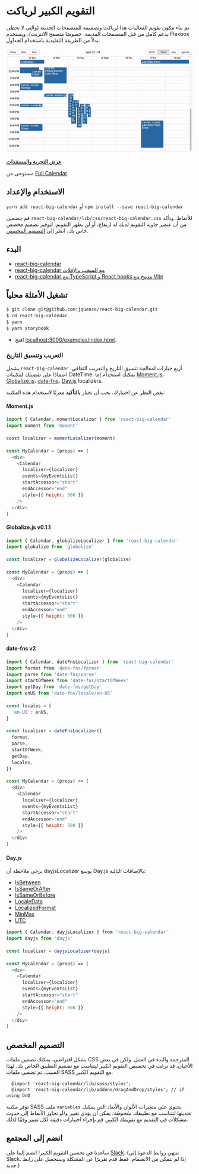 # التقويم الكبير لرياكت

تم بناء مكون تقويم الفعاليات هذا لرياكت وتصميمه للمتصفحات الحديثة (والتي لا تحظى بدعم كامل من قبل المتصفحات القديمة، خصوصًا متصفح الانترنت)، ويستخدم Flexbox بدلاً من الطريقة التقليدية باستخدام الجداول.

<p align="center">
  <img src="../assets/rbc-demo.gif" alt="Big Calendar Demo Image" />
</p>

[**عرض التجربة والمستندات**](https://jquense.github.io/react-big-calendar/examples/index.html)

مستوحى من [Full Calendar](http://fullcalendar.io/).

## الاستخدام والإعداد

`yarn add react-big-calendar` أو `npm install --save react-big-calendar`

قم بتضمين `react-big-calendar/lib/css/react-big-calendar.css` للأنماط، وتأكد من أن عنصر حاوية التقويم لديك
له ارتفاع، أو لن يظهر التقويم. لتوفير تصميم مخصص خاص بك، انظر إلى [التصميم المخصص](#custom-styling).

## البدء

- [react-big-calendar](https://github.com/arecvlohe/rbc-starter)
- [react-big-calendar مع السحب والإفلات](https://github.com/arecvlohe/rbc-with-dnd-starter)
- [react-big-calendar مع TypeScript و React hooks مدمج مع Vite](https://github.com/christopher-caldwell/react-big-calendar-demo)

## تشغيل الأمثلة محلياً

```sh
$ git clone git@github.com:jquense/react-big-calendar.git
$ cd react-big-calendar
$ yarn
$ yarn storybook
```

- افتح [localhost:3000/examples/index.html](http://localhost:3000/examples/index.html).

### التعريب وتنسيق التاريخ

يشمل `react-big-calendar` أربع خيارات لمعالجة تنسيق التاريخ والتعريب الثقافي، اعتمادًا
على تفضيلك لمكتبات DateTime. يمكنك استخدام إما [Moment.js](https://momentjs.com/)، [Globalize.js](https://github.com/jquery/globalize)، [date-fns](https://date-fns.org/)، [Day.js](https://day.js.org) localizers.

بغض النظر عن اختيارك، يجب أن تختار **بالتأكيد** معربًا لاستخدام هذه المكتبة:

#### Moment.js

```js
import { Calendar, momentLocalizer } from 'react-big-calendar'
import moment from 'moment'

const localizer = momentLocalizer(moment)

const MyCalendar = (props) => (
  <div>
    <Calendar
      localizer={localizer}
      events={myEventsList}
      startAccessor="start"
      endAccessor="end"
      style={{ height: 500 }}
    />
  </div>
)
```

#### Globalize.js v0.1.1

```js
import { Calendar, globalizeLocalizer } from 'react-big-calendar'
import globalize from 'globalize'

const localizer = globalizeLocalizer(globalize)

const MyCalendar = (props) => (
  <div>
    <Calendar
      localizer={localizer}
      events={myEventsList}
      startAccessor="start"
      endAccessor="end"
      style={{ height: 500 }}
    />
  </div>
)
```

#### date-fns v2

```js
import { Calendar, dateFnsLocalizer } from 'react-big-calendar'
import format from 'date-fns/format'
import parse from 'date-fns/parse'
import startOfWeek from 'date-fns/startOfWeek'
import getDay from 'date-fns/getDay'
import enUS from 'date-fns/locale/en-US'

const locales = {
  'en-US': enUS,
}

const localizer = dateFnsLocalizer({
  format,
  parse,
  startOfWeek,
  getDay,
  locales,
})

const MyCalendar = (props) => (
  <div>
    <Calendar
      localizer={localizer}
      events={myEventsList}
      startAccessor="start"
      endAccessor="end"
      style={{ height: 500 }}
    />
  </div>
)
```

#### Day.js

يرجى ملاحظة أن dayjsLocalizer يوسع Day.js بالإضافات التالية:

- [IsBetween](https://day.js.org/docs/en/plugin/is-between)
- [IsSameOrAfter](https://day.js.org/docs/en/plugin/is-same-or-after)
- [IsSameOrBefore](https://day.js.org/docs/en/plugin/is-same-or-before)
- [LocaleData](https://day.js.org/docs/en/plugin/locale-data)
- [LocalizedFormat](https://day.js.org/docs/en/plugin/localized-format)
- [MinMax](https://day.js.org/docs/en/plugin/min-max)
- [UTC](https://day.js.org/docs/en/plugin/utc)

```js
import { Calendar, dayjsLocalizer } from 'react-big-calendar'
import dayjs from 'dayjs'

const localizer = dayjsLocalizer(dayjs)

const MyCalendar = (props) => (
  <div>
    <Calendar
      localizer={localizer}
      events={myEventsList}
      startAccessor="start"
      endAccessor="end"
      style={{ height: 500 }}
    />
  </div>
)
```

## التصميم المخصص

بشكل افتراضي، يمكنك تضمين ملفات CSS المترجمة والبدء في العمل. ولكن في بعض الأحيان، قد ترغب في تخصيص
التقويم الكبير ليتناسب مع تصميم التطبيق الخاص بك. لهذا السبب، تم تضمين ملفات SASS مع التقويم الكبير.

```
  @import 'react-big-calendar/lib/sass/styles';
  @import 'react-big-calendar/lib/addons/dragAndDrop/styles'; // if using DnD
```

توفر مكتبة SASS ملف `variables` يحتوي على متغيرات الألوان والأبعاد التي يمكنك تحديثها لتتناسب مع تطبيقك. _ملحوظة:_ يمكن أن يؤدي تغيير و/أو تجاوز الأنماط إلى حدوث مشكلات في التقديم مع تقويمك الكبير. قم بإجراء اختبارات دقيقة لكل تغيير وفقًا لذلك.

## انضم إلى المجتمع

ساعدنا في تحسين التقويم الكبير! انضم إلينا على [Slack](https://join.slack.com/t/bigcalendar/shared_invite/zt-2p8tj2wub-SzCyiYvQShAJjsbctPHDOw).
(تنتهي روابط الدعوة إلى Slack. إذا لم تتمكن من الانضمام، فقط قدم تقريرًا عن المشكلة وسنحصل على رابط جديد.)
